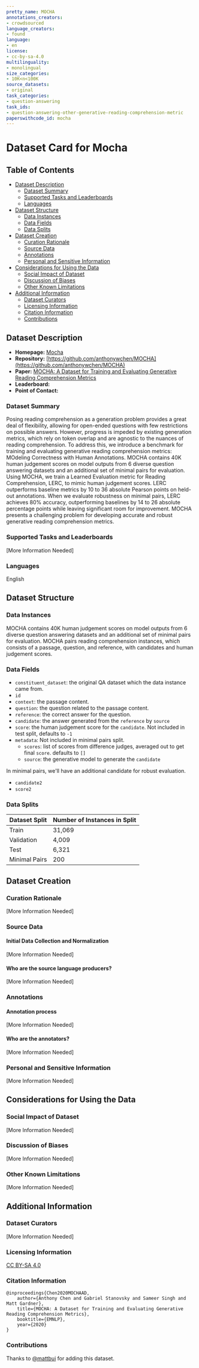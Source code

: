 ```yaml
---
pretty_name: MOCHA
annotations_creators:
- crowdsourced
language_creators:
- found
language:
- en
license:
- cc-by-sa-4.0
multilinguality:
- monolingual
size_categories:
- 10K<n<100K
source_datasets:
- original
task_categories:
- question-answering
task_ids:
- question-answering-other-generative-reading-comprehension-metric
paperswithcode_id: mocha
---
```


# Dataset Card for Mocha

## Table of Contents
- [Dataset Description](#dataset-description)
  - [Dataset Summary](#dataset-summary)
  - [Supported Tasks and Leaderboards](#supported-tasks-and-leaderboards)
  - [Languages](#languages)
- [Dataset Structure](#dataset-structure)
  - [Data Instances](#data-instances)
  - [Data Fields](#data-fields)
  - [Data Splits](#data-splits)
- [Dataset Creation](#dataset-creation)
  - [Curation Rationale](#curation-rationale)
  - [Source Data](#source-data)
  - [Annotations](#annotations)
  - [Personal and Sensitive Information](#personal-and-sensitive-information)
- [Considerations for Using the Data](#considerations-for-using-the-data)
  - [Social Impact of Dataset](#social-impact-of-dataset)
  - [Discussion of Biases](#discussion-of-biases)
  - [Other Known Limitations](#other-known-limitations)
- [Additional Information](#additional-information)
  - [Dataset Curators](#dataset-curators)
  - [Licensing Information](#licensing-information)
  - [Citation Information](#citation-information)
  - [Contributions](#contributions)

## Dataset Description

- **Homepage:** [Mocha](https://allennlp.org/mocha)
- **Repository:** [https://github.com/anthonywchen/MOCHA](https://github.com/anthonywchen/MOCHA)
- **Paper:** [MOCHA: A Dataset for Training and Evaluating Generative Reading Comprehension Metrics](https://www.aclweb.org/anthology/2020.emnlp-main.528/)
- **Leaderboard:**
- **Point of Contact:**

### Dataset Summary

Posing reading comprehension as a generation problem provides a great deal of flexibility, allowing for open-ended questions with few restrictions on possible answers. However, progress is impeded by existing generation metrics, which rely on token overlap and are agnostic to the nuances of reading comprehension. To address this, we introduce a benchmark for training and evaluating generative reading comprehension metrics: MOdeling Correctness with Human Annotations. MOCHA contains 40K human judgement scores on model outputs from 6 diverse question answering datasets and an additional set of minimal pairs for evaluation. Using MOCHA, we train a Learned Evaluation metric for Reading Comprehension, LERC, to mimic human judgement scores. LERC outperforms baseline metrics by 10 to 36 absolute Pearson points on held-out annotations. When we evaluate robustness on minimal pairs, LERC achieves 80% accuracy, outperforming baselines by 14 to 26 absolute percentage points while leaving significant room for improvement. MOCHA presents a challenging problem for developing accurate and robust generative reading comprehension metrics.

### Supported Tasks and Leaderboards

[More Information Needed]

### Languages

English

## Dataset Structure

### Data Instances

MOCHA contains 40K human judgement scores on model outputs from 6 diverse question answering datasets and an additional set of minimal pairs for evaluation. MOCHA pairs reading comprehension instances, which consists of a passage, question, and reference, with candidates and human judgement scores.

### Data Fields

- `constituent_dataset`: the original QA dataset which the data instance came from.
- `id`
- `context`: the passage content.
- `question`: the question related to the passage content.
- `reference`: the correct answer for the question.
- `candidate`: the answer generated from the `reference` by `source`
- `score`: the human judgement score for the `candidate`. Not included in test split, defaults to `-1`
- `metadata`: Not included in minimal pairs split.
  - `scores`: list of scores from difference judges, averaged out to get final `score`. defaults to `[]`
  - `source`: the generative model to generate the `candidate`

In minimal pairs, we'll have an additional candidate for robust evaluation.

- `candidate2`
- `score2`

### Data Splits

Dataset Split | Number of Instances in Split
--------------|--------------------------------------------
Train | 31,069
Validation | 4,009
Test | 6,321
Minimal Pairs | 200

## Dataset Creation

### Curation Rationale

[More Information Needed]

### Source Data

#### Initial Data Collection and Normalization

[More Information Needed]

#### Who are the source language producers?

[More Information Needed]

### Annotations

#### Annotation process

[More Information Needed]

#### Who are the annotators?

[More Information Needed]

### Personal and Sensitive Information

[More Information Needed]

## Considerations for Using the Data

### Social Impact of Dataset

[More Information Needed]

### Discussion of Biases

[More Information Needed]

### Other Known Limitations

[More Information Needed]

## Additional Information

### Dataset Curators

[More Information Needed]

### Licensing Information

[CC BY-SA 4.0](https://creativecommons.org/licenses/by-sa/4.0/legalcode)

### Citation Information

```bitex
@inproceedings{Chen2020MOCHAAD,
    author={Anthony Chen and Gabriel Stanovsky and Sameer Singh and Matt Gardner},
    title={MOCHA: A Dataset for Training and Evaluating Generative Reading Comprehension Metrics},
    booktitle={EMNLP},
    year={2020}
}
```

### Contributions

Thanks to [@mattbui](https://github.com/mattbui) for adding this dataset.